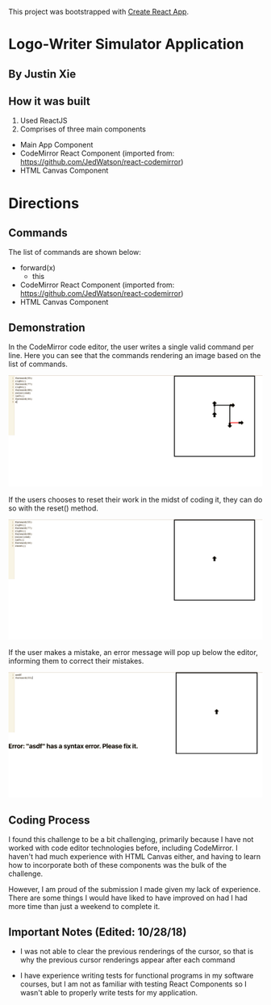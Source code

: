 This project was bootstrapped with [Create React App](https://github.com/facebook/create-react-app).

# Logo-Writer Simulator Application
## By Justin Xie

## How it was built
1. Used ReactJS
2. Comprises of three main components
  * Main App Component
  * CodeMirror React Component (imported from: https://github.com/JedWatson/react-codemirror)
  * HTML Canvas Component

# Directions
## Commands
The list of commands are shown below:
  * forward(x)
    - this
  * CodeMirror React Component (imported from: https://github.com/JedWatson/react-codemirror)
  * HTML Canvas Component

## Demonstration
In the CodeMirror code editor, the user writes a single valid command per line. Here you can see that the commands
rendering an image based on the list of commands.

![Demo](demonstration.png)

If the users chooses to reset their work in the midst of coding it, they can do so with the reset() method.

![Reset](on-reset.png)

If the user makes a mistake, an error message will pop up below the editor, informing them to correct their mistakes.

![Error](on-error.png)

## Coding Process
I found this challenge to be a bit challenging, primarily because I have not worked with code editor technologies before,
including CodeMirror. I haven't had much experience with HTML Canvas either, and having to learn how to incorporate both of
these components was the bulk of the challenge.

However, I am proud of the submission I made given my lack of experience. There are some things I would have liked to have improved
on had I had more time than just a weekend to complete it.

## Important Notes (Edited: 10/28/18)
* I was not able to clear the previous renderings of the cursor, so that is why the previous cursor renderings appear after each command

* I have experience writing tests for functional programs in my software courses, but I am not as familiar with testing React Components
so I wasn't able to properly write tests for my application.
